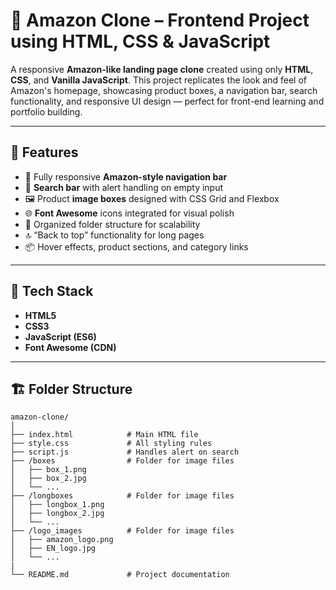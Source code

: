 # 🛒 Amazon Clone – Frontend Project using HTML, CSS & JavaScript

A responsive **Amazon-like landing page clone** created using only **HTML**, **CSS**, and **Vanilla JavaScript**. This project replicates the look and feel of Amazon's homepage, showcasing product boxes, a navigation bar, search functionality, and responsive UI design — perfect for front-end learning and portfolio building.

---

## 🚀 Features

- 🧭 Fully responsive **Amazon-style navigation bar**
- 🔎 **Search bar** with alert handling on empty input
- 🖼️ Product **image boxes** designed with CSS Grid and Flexbox
- 🌐 **Font Awesome** icons integrated for visual polish
- 🧹 Organized folder structure for scalability
- 🔝 “Back to top” functionality for long pages
- 📦 Hover effects, product sections, and category links

---

## 🧠 Tech Stack

- **HTML5**
- **CSS3**
- **JavaScript (ES6)**
- **Font Awesome (CDN)**

---

## 🏗️ Folder Structure

```plaintext
amazon-clone/
│
├── index.html            # Main HTML file
├── style.css             # All styling rules
├── script.js             # Handles alert on search
├── /boxes                # Folder for image files
│   ├── box_1.png
│   ├── box_2.jpg
│   └── ...
├── /longboxes            # Folder for image files
│   ├── longbox_1.png
│   ├── longbox_2.jpg
│   └── ...
├── /logo_images          # Folder for image files
│   ├── amazon_logo.png
│   ├── EN_logo.jpg
│   └── ...
| 
└── README.md             # Project documentation
